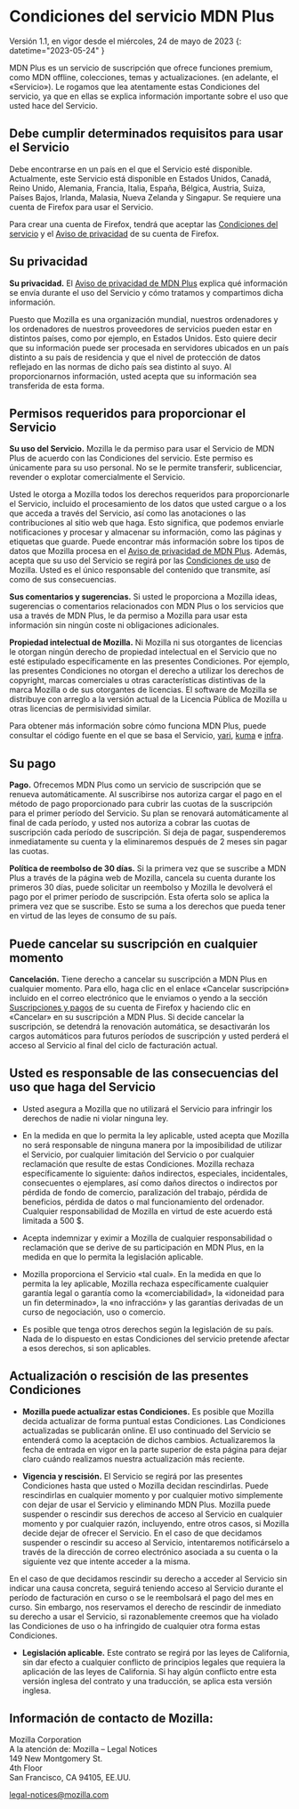 ﻿# Condiciones del servicio MDN Plus

Versión 1.1, en vigor desde el miércoles, 24 de mayo de 2023
{: datetime="2023-05-24" }

MDN Plus es un servicio de suscripción que ofrece funciones premium, como MDN offline, colecciones, temas y actualizaciones. (en adelante, el «Servicio»). Le rogamos que lea atentamente estas Condiciones del servicio, ya que en ellas se explica información importante sobre el uso que usted hace del Servicio.

## Debe cumplir determinados requisitos para usar el Servicio

Debe encontrarse en un país en el que el Servicio esté disponible. Actualmente, este Servicio está disponible en Estados Unidos, Canadá, Reino Unido, Alemania, Francia, Italia, España, Bélgica, Austria, Suiza, Países Bajos, Irlanda, Malasia, Nueva Zelanda y Singapur. Se requiere una cuenta de Firefox para usar el Servicio.

Para crear una cuenta de Firefox, tendrá que aceptar las [Condiciones del servicio](https://www.mozilla.org/about/legal/terms/services/) y el [Aviso de privacidad](https://www.mozilla.org/privacy/firefox/) de su cuenta de Firefox.

## Su privacidad

__Su privacidad.__ El [Aviso de privacidad de MDN Plus](https://www.mozilla.org/privacy/mdn-plus/) explica qué información se envía durante el uso del Servicio y cómo tratamos y compartimos dicha información.

Puesto que Mozilla es una organización mundial, nuestros ordenadores y los ordenadores de nuestros proveedores de servicios pueden estar en distintos países, como por ejemplo, en Estados Unidos. Esto quiere decir que su información puede ser procesada en servidores ubicados en un país distinto a su país de residencia y que el nivel de protección de datos reflejado en las normas de dicho país sea distinto al suyo. Al proporcionarnos información, usted acepta que su información sea transferida de esta forma.

## Permisos requeridos para proporcionar el Servicio

__Su uso del Servicio.__ Mozilla le da permiso para usar el Servicio de MDN Plus de acuerdo con las Condiciones del servicio. Este permiso es únicamente para su uso personal. No se le permite transferir, sublicenciar, revender o explotar comercialmente el Servicio.

Usted le otorga a Mozilla todos los derechos requeridos para proporcionarle el Servicio, incluido el procesamiento de los datos que usted cargue o a los que acceda a través del Servicio, así como las anotaciones o las contribuciones al sitio web que haga. Esto significa, que podemos enviarle notificaciones y procesar y almacenar su información, como las páginas y etiquetas que guarde. Puede encontrar más información sobre los tipos de datos que Mozilla procesa en el [Aviso de privacidad de MDN Plus](https://www.mozilla.org/privacy/mdn-plus/).
Además, acepta que su uso del Servicio se regirá por las [Condiciones de uso](https://www.mozilla.org/about/legal/acceptable-use/) de Mozilla. Usted es el único responsable del contenido que transmite, así como de sus consecuencias.

__Sus comentarios y sugerencias.__ Si usted le proporciona a Mozilla ideas, sugerencias o comentarios relacionados con MDN Plus o los servicios que usa a través de MDN Plus, le da permiso a Mozilla para usar esta información sin ningún coste ni obligaciones adicionales.

__Propiedad intelectual de Mozilla.__ Ni Mozilla ni sus otorgantes de licencias le otorgan ningún derecho de propiedad intelectual en el Servicio que no esté estipulado específicamente en las presentes Condiciones. Por ejemplo, las presentes Condiciones no otorgan el derecho a utilizar los derechos de copyright, marcas comerciales u otras características distintivas de la marca Mozilla o de sus otorgantes de licencias. El software de Mozilla se distribuye con arreglo a la versión actual de la Licencia Pública de Mozilla u otras licencias de permisividad similar.

Para obtener más información sobre cómo funciona MDN Plus, puede consultar el código fuente en el que se basa el Servicio, [yari](https://github.com/mdn/yari), [kuma](https://github.com/mdn/kuma) e [infra](https://github.com/mdn/infra).

## Su pago

__Pago.__ Ofrecemos MDN Plus como un servicio de suscripción que se renueva automáticamente. Al suscribirse nos autoriza cargar el pago en el método de pago proporcionado para cubrir las cuotas de la suscripción para el primer período del Servicio. Su plan se renovará automáticamente al final de cada período, y usted nos autoriza a cobrar las cuotas de suscripción cada período de suscripción. Si deja de pagar, suspenderemos inmediatamente su cuenta y la eliminaremos después de 2 meses sin pagar las cuotas.

__Política de reembolso de 30 días.__ Si la primera vez que se suscribe a MDN Plus a través de la página web de Mozilla, cancela su cuenta durante los primeros 30 días, puede solicitar un reembolso y Mozilla le devolverá el pago por el primer período de suscripción. Esta oferta solo se aplica la primera vez que se suscribe. Esto se suma a los derechos que pueda tener en virtud de las leyes de consumo de su país.

## Puede cancelar su suscripción en cualquier momento

__Cancelación.__ Tiene derecho a cancelar su suscripción a MDN Plus en cualquier momento. Para ello, haga clic en el enlace «Cancelar suscripción» incluido en el correo electrónico que le enviamos o yendo a la sección [Suscripciones y pagos](https://subscriptions.firefox.com) de su cuenta de Firefox y haciendo clic en «Cancelar» en su suscripción a MDN Plus. Si decide cancelar la suscripción, se detendrá la renovación automática, se desactivarán los cargos automáticos para futuros períodos de suscripción y usted perderá el acceso al Servicio al final del ciclo de facturación actual.

## Usted es responsable de las consecuencias del uso que haga del Servicio

* Usted asegura a Mozilla que no utilizará el Servicio para infringir los derechos de nadie ni violar ninguna ley.

* En la medida en que lo permita la ley aplicable, usted acepta que Mozilla no será responsable de ninguna manera por la imposibilidad de utilizar el Servicio, por cualquier limitación del Servicio o por cualquier reclamación que resulte de estas Condiciones. Mozilla rechaza específicamente lo siguiente: daños indirectos, especiales, incidentales, consecuentes o ejemplares, así como daños directos o indirectos por pérdida de fondo de comercio, paralización del trabajo, pérdida de beneficios, pérdida de datos o mal funcionamiento del ordenador. Cualquier responsabilidad de Mozilla en virtud de este acuerdo está limitada a 500 $.

* Acepta indemnizar y eximir a Mozilla de cualquier responsabilidad o reclamación que se derive de su participación en MDN Plus, en la medida en que lo permita la legislación aplicable.

* Mozilla proporciona el Servicio «tal cual». En la medida en que lo permita la ley aplicable, Mozilla rechaza específicamente cualquier garantía legal o garantía como la «comerciabilidad», la «idoneidad para un fin determinado», la «no infracción» y las garantías derivadas de un curso de negociación, uso o comercio.

* Es posible que tenga otros derechos según la legislación de su país. Nada de lo dispuesto en estas Condiciones del servicio pretende afectar a esos derechos, si son aplicables.

## Actualización o rescisión de las presentes Condiciones

* __Mozilla puede actualizar estas Condiciones.__ Es posible que Mozilla decida actualizar de forma puntual estas Condiciones. Las Condiciones actualizadas se publicarán online. El uso continuado del Servicio se entenderá como la aceptación de dichos cambios. Actualizaremos la fecha de entrada en vigor en la parte superior de esta página para dejar claro cuándo realizamos nuestra actualización más reciente.

* __Vigencia y rescisión.__ El Servicio se regirá por las presentes Condiciones hasta que usted o Mozilla decidan rescindirlas. Puede rescindirlas en cualquier momento y por cualquier motivo simplemente con dejar de usar el Servicio y eliminando MDN Plus. Mozilla puede suspender o rescindir sus derechos de acceso al Servicio en cualquier momento y por cualquier razón, incluyendo, entre otros casos, si Mozilla decide dejar de ofrecer el Servicio. En el caso de que decidamos suspender o rescindir su acceso al Servicio, intentaremos notificárselo a través de la dirección de correo electrónico asociada a su cuenta o la siguiente vez que intente acceder a la misma.

En el caso de que decidamos rescindir su derecho a acceder al Servicio sin indicar una causa concreta, seguirá teniendo acceso al Servicio durante el período de facturación en curso o se le reembolsará el pago del mes en curso. Sin embargo, nos reservamos el derecho de rescindir de inmediato su derecho a usar el Servicio, si razonablemente creemos que ha violado las Condiciones de uso o ha infringido de cualquier otra forma estas Condiciones.

* __Legislación aplicable.__ Este contrato se regirá por las leyes de California, sin dar efecto a cualquier conflicto de principios legales que requiera la aplicación de las leyes de California. Si hay algún conflicto entre esta versión inglesa del contrato y una traducción, se aplica esta versión inglesa.

## Información de contacto de Mozilla:

Mozilla Corporation  
A la atención de: Mozilla – Legal Notices  
149 New Montgomery St.  
4th Floor  
San Francisco, CA 94105, EE.UU.  

legal-notices@mozilla.com
